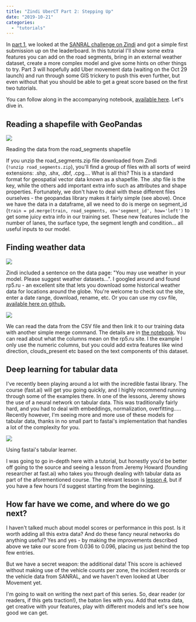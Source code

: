 ```yaml
---
title: "Zindi UberCT Part 2: Stepping Up"
date: "2019-10-21"
categories: 
  - "tutorials"
---
```


In [part 1](https://datasciencecastnet.home.blog/2019/10/19/zindi-uberct-part-1-getting-started/), we looked at the [SANRAL challenge on Zindi](https://zindi.africa/competitions/uber-movement-sanral-cape-town-challenge) and got a simple first submission up on the leaderboard. In this tutorial I'll show some extra features you can add on the road segments, bring in an external weather dataset, create a more complex model and give some hints on other things to try. Part 3 will hopefully add Uber movement data (waiting on the Oct 29 launch) and run through some GIS trickery to push this even further, but even without that you should be able to get a great score based on the first two tutorials.

You can follow along in the accompanying notebook, [available here](https://colab.research.google.com/drive/1UlkF_wkDIUor7-5WGxXsoGejTtChAjVL). Let's dive in.

## Reading a shapefile with GeoPandas

![](https://datasciencecastnethome.files.wordpress.com/2019/10/screenshot-from-2019-10-21-09-02-17.png?w=1024)

Reading the data from the road\_segments shapefile

If you unzip the road\_segments.zip file downloaded from Zindi (`!unzip road_segments.zip`), you'll find a group of files with all sorts of weird extensions: .shp, .shx, .dbf, .cpg.... What is all this? This is a standard format for geospatial vector data known as a shapefile. The .shp file is the key, while the others add important extra info such as attributes and shape properties. Fortunately, we don't have to deal with these different files ourselves - the geopandas library makes it fairly simple (see above). Once we have the data in a dataframe, all we need to do is merge on segment\_id (`train = pd.merge(train, road_segments, on='segment_id', how='left')` to get some juicy extra info in our training set. These new features include the number of lanes, the surface type, the segment length and condition... all useful inputs to our model.

## Finding weather data

![](https://datasciencecastnethome.files.wordpress.com/2019/10/screenshot-from-2019-10-21-09-10-15.png?w=1014)

Zindi included a sentence on the data page: "You may use weather in your model. Please suggest weather datasets...". I googled around and found rp5.ru - an excellent site that lets you download some historical weather data for locations around the globe. You're welcome to check out the site, enter a date range, download, rename, etc. Or you can use my csv file, [available here on github.](https://github.com/johnowhitaker/datasciencecastnet/blob/master/weather.csv)

![](https://datasciencecastnethome.files.wordpress.com/2019/10/screenshot-from-2019-10-21-09-13-21.png?w=1024)

We can read the data from the CSV file and then link it to our training data with another simple merge command. The details are in [the notebook](https://colab.research.google.com/drive/1UlkF_wkDIUor7-5WGxXsoGejTtChAjVL). You can read about what the columns mean on the rp5.ru site. I the example I only use the numeric columns, but you could add extra features like wind direction, clouds\_present etc based on the text components of this dataset.

## Deep learning for tabular data

I've recently been playing around a lot with the incredible fastai library. The course (fast.ai) will get you going quickly, and I highly recommend running through some of the examples there. In one of the lessons, Jeremy shows the use of a neural network on tabular data. This was traditionally fairly hard, and you had to deal with embeddings, normalization, overfitting..... Recently however, I'm seeing more and more use of these models for tabular data, thanks in no small part to fastai's implementation that handles a lot of the complexity for you.

![](https://datasciencecastnethome.files.wordpress.com/2019/10/screenshot-from-2019-10-21-09-19-52.png?w=1024)

Using fastai's tabular learner.

I was going to go in-depth here with a tutorial, but honestly you'd be better off going to the source and seeing a lesson from Jeremy Howard (founding researcher at fast.ai) who takes you through dealing with tabular data as part of the aforementioned course. The relevant lesson is [lesson 4](https://course.fast.ai/videos/?lesson=4), but if you have a few hours I'd suggest starting from the beginning.

## How far have we come, and where do we go next?

I haven't talked much about model scores or performance in this post. Is it worth adding all this extra data? And do these fancy neural networks do anything useful? Yes and yes - by making the improvements described above we take our score from 0.036 to 0.096, placing us just behind the top few entries.

But we have a secret weapon: the additional data! This score is achieved without making use of the vehicle counts per zone, the incident records or the vehicle data from SANRAL, and we haven't even looked at Uber Movement yet.

I'm going to wait on writing the next part of this series. So, dear reader (or readers, if this gets traction!), the baton lies with you. Add that extra data, get creative with your features, play with different models and let's see how good we can get.
